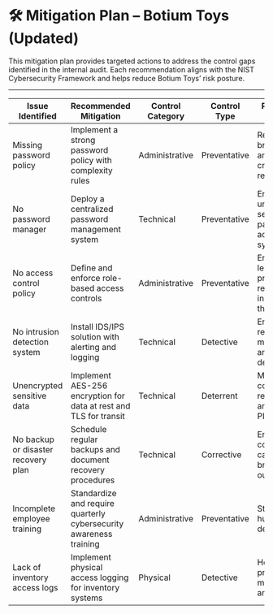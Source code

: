 # 🛠️ Mitigation Plan – Botium Toys (Updated)

This mitigation plan provides targeted actions to address the control gaps identified in the internal audit. Each recommendation aligns with the NIST Cybersecurity Framework and helps reduce Botium Toys’ risk posture.

---

| Issue Identified                        | Recommended Mitigation                                      | Control Category | Control Type     | Rationale / Benefit                                |
|----------------------------------------|--------------------------------------------------------------|------------------|------------------|---------------------------------------------------|
| Missing password policy                | Implement a strong password policy with complexity rules     | Administrative   | Preventative     | Reduces brute-force and credential reuse risks     |
| No password manager                    | Deploy a centralized password management system              | Technical        | Preventative     | Encourages unique, secure passwords across systems |
| No access control policy               | Define and enforce role-based access controls                | Administrative   | Preventative     | Enforces least privilege to reduce insider threats |
| No intrusion detection system          | Install IDS/IPS solution with alerting and logging           | Technical        | Detective        | Enables real-time monitoring and anomaly detection |
| Unencrypted sensitive data             | Implement AES-256 encryption for data at rest and TLS for transit | Technical    | Deterrent        | Meets compliance requirements and protects PII     |
| No backup or disaster recovery plan    | Schedule regular backups and document recovery procedures    | Technical        | Corrective       | Ensures continuity in case of breach or outage     |
| Incomplete employee training           | Standardize and require quarterly cybersecurity awareness training | Administrative | Preventative     | Strengthens human-layer defenses                  |
| Lack of inventory access logs          | Implement physical access logging for inventory systems      | Physical         | Detective        | Helps trace product movement and theft             |

